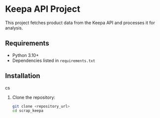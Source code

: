

# Keepa API Project

This project fetches product data from the Keepa API and processes it for analysis.

## Requirements

- Python 3.10+
- Dependencies listed in `requirements.txt`

## Installation
cs
1. Clone the repository:
   ```bash
   git clone <repository_url>
   cd scrap_keepa